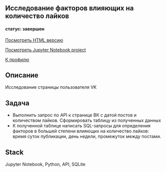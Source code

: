 ## Исследование факторов влияющих на количество лайков
#### статус: завершен

[Посмотреть HTML версию](https://ivanvashkovets.github.io/html_pages/API_test.html)

[Посмотреть Jupyter Notebook project](https://github.com/IvanVashkovets/Test_projects/blob/main/API%20VK/API_test.ipynb)

[К профилю](https://github.com/IvanVashkovets)

## Описание
Исследование страницы пользователя VK

## Задача
- Выполнить запрос по API к странице ВК с датой постов и количеством лайков. Сформировать таблицу из полученных данных
- К полученной таблице написать SQL-запросы для определения факторов в большей степени влияющих на количество лайков: время суток публикации, день недели, промежуток между постами.


## Stack
Jupyter Notebook, Python, API, SQLite
